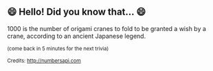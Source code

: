 ## :smile: Hello! Did you know that... :smile:
1000 is the number of origami cranes to fold to be granted a wish by a crane, according to an ancient Japanese legend.

<sup>(come back in 5 minutes for the next trivia)</sup>


<sup>Credits: http://numbersapi.com</sup>
